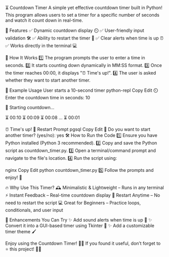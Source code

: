 ⏳ Countdown Timer
A simple yet effective countdown timer built in Python! This program allows users to set a timer for a specific number of seconds and watch it count down in real-time.

🎯 Features
✅ Dynamic countdown display ⏲️
✅ User-friendly input validation 🛠️
✅ Ability to restart the timer 🔄
✅ Clear alerts when time is up ⏰
✅ Works directly in the terminal 💻

📝 How It Works
1️⃣ The program prompts the user to enter a time in seconds.
2️⃣ It starts counting down dynamically in MM:SS format.
3️⃣ Once the timer reaches 00:00, it displays "⏰ Time's up!".
4️⃣ The user is asked whether they want to start another timer.

📌 Example Usage
User starts a 10-second timer
python-repl
Copy
Edit
⏲️ Enter the countdown time in seconds: 10

🔄 Starting countdown...

⏳ 00:10
⏳ 00:09
⏳ 00:08
...
⏳ 00:01

⏰ Time's up! 🎉
Restart Prompt
pgsql
Copy
Edit
🔄 Do you want to start another timer? (yes/no): yes
🛠️ How to Run the Code
1️⃣ Ensure you have Python installed (Python 3 recommended).
2️⃣ Copy and save the Python script as countdown_timer.py.
3️⃣ Open a terminal/command prompt and navigate to the file's location.
4️⃣ Run the script using:

nginx
Copy
Edit
python countdown_timer.py
5️⃣ Follow the prompts and enjoy! 🎉

🔥 Why Use This Timer?
🕰️ Minimalistic & Lightweight – Runs in any terminal
⚡ Instant Feedback – Real-time countdown display
🔄 Restart Anytime – No need to restart the script
💻 Great for Beginners – Practice loops, conditionals, and user input

🚀 Enhancements You Can Try
✨ Add sound alerts when time is up 🔔
✨ Convert it into a GUI-based timer using Tkinter 🎨
✨ Add a customizable timer theme 🖌️

Enjoy using the Countdown Timer! 🎯💡 If you found it useful, don’t forget to ⭐ this project! 🚀🔥